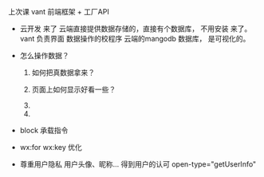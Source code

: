 上次课 vant 前端框架 + 工厂API  
- 云开发 来了
  云端直接提供数据存储的，直接有个数据库， 不用安装 来了。
  vant 负责界面
  数据操作的校程序 云端的mangodb 数据库， 是可视化的。

- 怎么操作数据？

  1. 如何把真数据拿来？
  
  2. 页面上如何显示好看一些？
  3. 
  4. 

- block 承载指令
- wx:for wx:key 优化
- 尊重用户隐私 
  用户头像、昵称... 得到用户的认可
  open-type="getUserInfo"